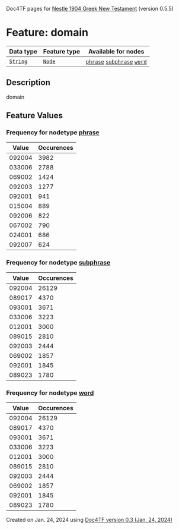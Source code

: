 Doc4TF pages for [Nestle 1904 Greek New Testament](https://github.com/saulocantanhede/tfgreek2/tree/master/tf) (version 0.5.5)
# Feature: domain
Data type|Feature type|Available for nodes
---|---|---
[`String`](featurebydatatype.md#string)|[`Node`](featurebytype.md#node)| [`phrase`](featurebynodetype.md#phrase)  [`subphrase`](featurebynodetype.md#subphrase)  [`word`](featurebynodetype.md#word) 
## Description
domain
## Feature Values
### Frequency for nodetype [phrase](featurebynodetype.md#phrase)
Value|Occurences
---|---
092004|3982
033006|2788
069002|1424
092003|1277
092001|941
015004|889
092006|822
067002|790
024001|686
092007|624
### Frequency for nodetype [subphrase](featurebynodetype.md#subphrase)
Value|Occurences
---|---
092004|26129
089017|4370
093001|3671
033006|3223
012001|3000
089015|2810
092003|2444
069002|1857
092001|1845
089023|1780
### Frequency for nodetype [word](featurebynodetype.md#word)
Value|Occurences
---|---
092004|26129
089017|4370
093001|3671
033006|3223
012001|3000
089015|2810
092003|2444
069002|1857
092001|1845
089023|1780
 

Created on Jan. 24, 2024 using [Doc4TF  version 0.3 (Jan. 24, 2024)](https://github.com/tonyjurg/Doc4TF) 